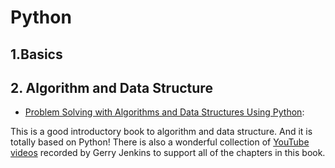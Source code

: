 # Python



## 1.Basics

## 2. Algorithm and Data Structure

* [Problem Solving with Algorithms and Data Structures Using Python](https://runestone.academy/ns/books/published/pythonds/index.html):


This is a good introductory book to algorithm and data structure. And it is totally based on Python!
 There is also a wonderful collection of [YouTube videos](https://www.youtube.com/user/gjenkinslbcc) recorded by Gerry Jenkins to support all of the chapters in this book.



